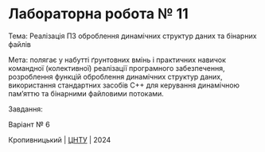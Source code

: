 ﻿# Лабораторна робота № 11

Тема: Реалізація ПЗ оброблення динамічних структур даних та бінарних файлів


Мета: полягає у набутті ґрунтовних вмінь і практичних навичок командної (колективної) реалізації програмного забезпечення, розроблення функцій оброблення динамічних структур даних, використання стандартних засобів С++ для керування динамічною пам’яттю та бінарними файловими потоками.

Завдання: 

Варіант № 6


Кропивницький | <a href="http://www.kntu.kr.ua/">ЦНТУ</a> | 2024
